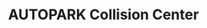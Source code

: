 ---
title: "AUTOPARK Collision Center"
url: /fayetteville/autopark-collision-center/
shop: Autowerkstatt
---